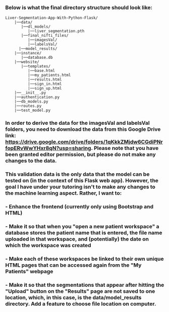 ### Below is what the final directory structure should look like:

```
Liver-Segmentation-App-With-Python-Flask/
    |──data/
       |──dl_models/
          |──liver_segmentation.pth
       |──final_nifti_files/
          |──imagesVal/
          |──labelsVal/
      |──model_results/
    |──instance/
       |──database.db
    |──website/
       |──templates/
          |──base.html
          |──my_patients.html
          |──results.html
          |──sign_in.html
          |──sign_up.html
    |──__init__.py
    |──authentication.py
    |──db_models.py
    |──routes.py
    |──test_model.py
```
### In order to derive the data for the imagesVal and labelsVal folders, you need to download the data from this Google Drive link: https://drive.google.com/drive/folders/1qKkkZMjdw6CGdiPNrfopERvWwYHxr8qN?usp=sharing. Please note that you have been granted editor permission, but please do not make any changes to the data.

### This validation data is the only data that the model can be tested on (in the context of this Flask web app). However, the goal I have under your tutoring isn't to make any changes to the machine learning aspect. Rather, I want to:
### - Enhance the frontend (currently only using Bootstrap and HTML)
### - Make it so that when you "open a new patient workspace" a database stores the patient name that is entered, the file name uploaded in that workspace, and (potentially) the date on which the workspace was created
### - Make each of these workspaces be linked to their own unique HTML pages that can be accessed again from the "My Patients" webpage
### - Make it so that the segmentations that appear after hitting the "Upload" button on the "Results" page are not saved to one location, which, in this case, is the data/model_results directory. Add a feature to choose file location on computer.
